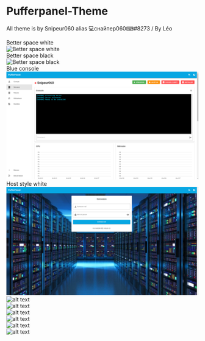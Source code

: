 # Pufferpanel-Theme

All theme is by Snipeur060 alias 💻снайпер060⌨#8273 / By Léo</br>

Better space white</br>
![Better space white](https://github.com/Snipeur060/Pufferpanel-Theme/blob/main/betspacewh.png)</br>
Better space black</br>
![Better space black](https://github.com/Snipeur060/Pufferpanel-Theme/blob/main/betterspacebla.png)</br>
Blue console</br>
![Blue console](https://github.com/Snipeur060/Pufferpanel-Theme/blob/main/blueconsole.png)</br>
Host style white
![host white](https://github.com/Snipeur060/Pufferpanel-Theme/blob/main/hosstylewh.png)</br>
![alt text](https://github.com/Snipeur060/Pufferpanel-Theme/blob/main/hosstylebla.png)</br>
![alt text](http://url/to/img.png)</br>
![alt text](http://url/to/img.png)</br>
![alt text](http://url/to/img.png)</br>
![alt text](http://url/to/img.png)</br>
![alt text](http://url/to/img.png)</br>
